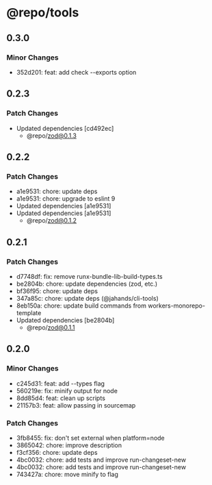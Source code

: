 # @repo/tools

## 0.3.0

### Minor Changes

- 352d201: feat: add check --exports option

## 0.2.3

### Patch Changes

- Updated dependencies [cd492ec]
  - @repo/zod@0.1.3

## 0.2.2

### Patch Changes

- a1e9531: chore: update deps
- a1e9531: chore: upgrade to eslint 9
- Updated dependencies [a1e9531]
- Updated dependencies [a1e9531]
  - @repo/zod@0.1.2

## 0.2.1

### Patch Changes

- d7748df: fix: remove runx-bundle-lib-build-types.ts
- be2804b: chore: update dependencies (zod, etc.)
- bf36f95: chore: update deps
- 347a85c: chore: update deps (@jahands/cli-tools)
- 8eb150a: chore: update build commands from workers-monorepo-template
- Updated dependencies [be2804b]
  - @repo/zod@0.1.1

## 0.2.0

### Minor Changes

- c245d31: feat: add --types flag
- 560219e: fix: minify output for node
- 8dd85d4: feat: clean up scripts
- 21157b3: feat: allow passing in sourcemap

### Patch Changes

- 3fb8455: fix: don't set external when platform=node
- 3865042: chore: improve description
- f3cf356: chore: update deps
- 4bc0032: chore: add tests and improve run-changeset-new
- 4bc0032: chore: add tests and improve run-changeset-new
- 743427a: chore: move minify to flag
